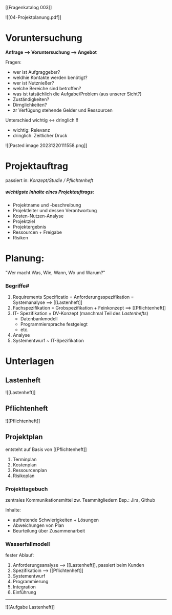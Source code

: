 [[Fragenkatalog 003]]


![[04-Projektplanung.pdf]]


# Voruntersuchung
**Anfrage --> Voruntersuchung --> Angebot**

Fragen: 
- wer ist Aufgraggeber?
- weldhie Kontakte werden benötigt?
- wer ist Nutznießer?
- welche Bereiche sind betroffen?
- was ist tatsächlich die Aufgabe/Problem (aus unserer Sicht?)
- Zuständigkeiten?
- Dirnglichkeiten?
- zr Verfügung stehende Gelder und Ressourcen



Unterschied wichtig <-> dringlich !!
- wichtig: Relevanz
- dringlich: Zeitlicher Druck


![[Pasted image 20231220111558.png]]


# Projektauftrag
passiert in: _Konzept/Studie / Pflichtenheft_
##### wichtigste Inhalte eines Projektauftrags:

- Projektname und -beschreibung
- Projektleiter und dessen Verantwortung
- Kosten-Nutzen-Analyse
- Projektziel
- Projektergebnis
- Ressourcen + Freigabe
- Risiken

# Planung:
"Wer macht Was, Wie, Wann, Wo und Warum?"

### Begriffe#
1) Requirements Specificatio = Anforderungsspezifikation = Systemanalyse ==> [[Lastenheft]]
2) Fachspezifikation = Grobspezifikation + Feinkonzept ==> [[Pflichtenheft]]
3) IT- Spezifikation = DV-Konzept (manchmal Teil des _Lastenhefts_)
	- Datenbankmodell
	- Programmiersprache festgelegt
	- etc.
4) Analyse
5) Systementwurf ~ IT-Spezifikation

# Unterlagen
## Lastenheft
![[Lastenheft]]


## Pflichtenheft
![[Pflichtenheft]]


## Projektplan
entsteht auf Basis von [[Pflichtenheft]]


1) Terminplan
2) Kostenplan
3) Ressourcenplan
4) Risikoplan

### Projekttagebuch
zentrales Kommunikationsmittel zw. Teammitgliedern
Bsp.: Jira, Github

Inhalte:
- auftretende Schwierigkeiten + Lösungen
- Abweichungen von Plan
- Beurteilung über Zusammenarbeit

### Wasserfallmodell
fester Ablauf:
1) Anforderungsanalyse --> [[Lastenheft]], passiert beim Kunden
2) Spezifikatioin --> [[Pflichtenheft]]
3) Systementwurf
4) Programmierung
5) Integration
6) Einführung


<hr>


![[Aufgabe Lastenheft]]
